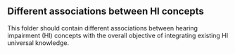 ## Different associations between HI concepts

This folder should contain different associations between hearing impairment (HI) concepts with the overall objective of integrating existing HI universal knowledge.
